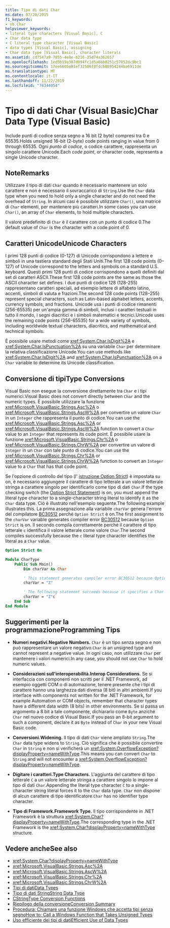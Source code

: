 ```yaml
---
title: Tipo di dati Char
ms.date: 07/20/2015
f1_keywords:
- vb.Char
helpviewer_keywords:
- literal type characters [Visual Basic], C
- Char data type
- C literal type character [Visual Basic]
- data types [Visual Basic], assigning
- Char data type [Visual Basic], character literals
ms.assetid: cd7547a9-7855-4e8e-b216-35d74a362657
ms.openlocfilehash: 1ed5b19a307d094fc1d5a6bb0251c57052dc9bc1
ms.sourcegitcommit: 17ee6605e01ef32506f8fdc686954244ba6911de
ms.translationtype: MT
ms.contentlocale: it-IT
ms.lasthandoff: 11/22/2019
ms.locfileid: "74344054"
---
```

# <a name="char-data-type-visual-basic"></a><span data-ttu-id="03b02-102">Tipo di dati Char (Visual Basic)</span><span class="sxs-lookup"><span data-stu-id="03b02-102">Char Data Type (Visual Basic)</span></span>

<span data-ttu-id="03b02-103">Include punti di codice senza segno a 16 bit (2 byte) compresi tra 0 e 65535.</span><span class="sxs-lookup"><span data-stu-id="03b02-103">Holds unsigned 16-bit (2-byte) code points ranging in value from 0 through 65535.</span></span> <span data-ttu-id="03b02-104">Ogni *punto di codice*, o codice carattere, rappresenta un singolo carattere Unicode.</span><span class="sxs-lookup"><span data-stu-id="03b02-104">Each *code point*, or character code, represents a single Unicode character.</span></span>

## <a name="remarks"></a><span data-ttu-id="03b02-105">Note</span><span class="sxs-lookup"><span data-stu-id="03b02-105">Remarks</span></span>

<span data-ttu-id="03b02-106">Utilizzare il tipo di dati `Char` quando è necessario mantenere un solo carattere e non è necessario il sovraccarico di `String`.</span><span class="sxs-lookup"><span data-stu-id="03b02-106">Use the `Char` data type when you need to hold only a single character and do not need the overhead of `String`.</span></span> <span data-ttu-id="03b02-107">In alcuni casi è possibile utilizzare `Char()`, una matrice di `Char` elementi, per mantenere più caratteri.</span><span class="sxs-lookup"><span data-stu-id="03b02-107">In some cases you can use `Char()`, an array of `Char` elements, to hold multiple characters.</span></span>

<span data-ttu-id="03b02-108">Il valore predefinito di `Char` è il carattere con un punto di codice 0.</span><span class="sxs-lookup"><span data-stu-id="03b02-108">The default value of `Char` is the character with a code point of 0.</span></span>

## <a name="unicode-characters"></a><span data-ttu-id="03b02-109">Caratteri Unicode</span><span class="sxs-lookup"><span data-stu-id="03b02-109">Unicode Characters</span></span>

<span data-ttu-id="03b02-110">I primi 128 punti di codice (0-127) di Unicode corrispondono a lettere e simboli in una tastiera standard degli Stati Uniti.</span><span class="sxs-lookup"><span data-stu-id="03b02-110">The first 128 code points (0–127) of Unicode correspond to the letters and symbols on a standard U.S. keyboard.</span></span> <span data-ttu-id="03b02-111">Questi primi 128 punti di codice corrispondono a quelli definiti dal set di caratteri ASCII.</span><span class="sxs-lookup"><span data-stu-id="03b02-111">These first 128 code points are the same as those the ASCII character set defines.</span></span> <span data-ttu-id="03b02-112">I due punti di codice 128 (128-255) rappresentano caratteri speciali, ad esempio lettere di alfabeto latino, accenti, simboli di valuta e frazioni.</span><span class="sxs-lookup"><span data-stu-id="03b02-112">The second 128 code points (128–255) represent special characters, such as Latin-based alphabet letters, accents, currency symbols, and fractions.</span></span> <span data-ttu-id="03b02-113">Unicode usa i punti di codice rimanenti (256-65535) per un'ampia gamma di simboli, inclusi i caratteri testuali in tutto il mondo, i segni diacritici e i simboli matematici e tecnici.</span><span class="sxs-lookup"><span data-stu-id="03b02-113">Unicode uses the remaining code points (256-65535) for a wide variety of symbols, including worldwide textual characters, diacritics, and mathematical and technical symbols.</span></span>

<span data-ttu-id="03b02-114">È possibile usare metodi come <xref:System.Char.IsDigit%2A> e <xref:System.Char.IsPunctuation%2A> su una variabile `Char` per determinare la relativa classificazione Unicode.</span><span class="sxs-lookup"><span data-stu-id="03b02-114">You can use methods like <xref:System.Char.IsDigit%2A> and <xref:System.Char.IsPunctuation%2A> on a `Char` variable to determine its Unicode classification.</span></span>

## <a name="type-conversions"></a><span data-ttu-id="03b02-115">Conversione di tipi</span><span class="sxs-lookup"><span data-stu-id="03b02-115">Type Conversions</span></span>

<span data-ttu-id="03b02-116">Visual Basic non esegue la conversione direttamente tra `Char` e i tipi numerici.</span><span class="sxs-lookup"><span data-stu-id="03b02-116">Visual Basic does not convert directly between `Char` and the numeric types.</span></span> <span data-ttu-id="03b02-117">È possibile utilizzare la funzione <xref:Microsoft.VisualBasic.Strings.Asc%2A> o <xref:Microsoft.VisualBasic.Strings.AscW%2A> per convertire un valore `Char` in un `Integer` che rappresenta il punto di codice.</span><span class="sxs-lookup"><span data-stu-id="03b02-117">You can use the <xref:Microsoft.VisualBasic.Strings.Asc%2A> or <xref:Microsoft.VisualBasic.Strings.AscW%2A> function to convert a `Char` value to an `Integer` that represents its code point.</span></span> <span data-ttu-id="03b02-118">È possibile usare la funzione <xref:Microsoft.VisualBasic.Strings.Chr%2A> o <xref:Microsoft.VisualBasic.Strings.ChrW%2A> per convertire un valore di `Integer` in un `Char` con tale punto di codice.</span><span class="sxs-lookup"><span data-stu-id="03b02-118">You can use the <xref:Microsoft.VisualBasic.Strings.Chr%2A> or <xref:Microsoft.VisualBasic.Strings.ChrW%2A> function to convert an `Integer` value to a `Char` that has that code point.</span></span>

<span data-ttu-id="03b02-119">Se l'opzione di controllo del tipo (l' [istruzione Option Strict](../../../visual-basic/language-reference/statements/option-strict-statement.md)) è impostata su on, è necessario aggiungere il carattere di tipo letterale a un valore letterale stringa a carattere singolo per identificarlo come tipo di dati `Char`.</span><span class="sxs-lookup"><span data-stu-id="03b02-119">If the type checking switch (the [Option Strict Statement](../../../visual-basic/language-reference/statements/option-strict-statement.md)) is on, you must append the literal type character to a single-character string literal to identify it as the `Char` data type.</span></span> <span data-ttu-id="03b02-120">Ciò è illustrato nell'esempio seguente.</span><span class="sxs-lookup"><span data-stu-id="03b02-120">The following example illustrates this.</span></span> <span data-ttu-id="03b02-121">La prima assegnazione alla variabile `charVar` genera l'errore del compilatore [BC30512](../../misc/bc30512.md) perché `Option Strict` è on.</span><span class="sxs-lookup"><span data-stu-id="03b02-121">The first assignment to the `charVar` variable generates compiler error [BC30512](../../misc/bc30512.md) because `Option Strict` is on.</span></span> <span data-ttu-id="03b02-122">Il secondo compila correttamente perché il carattere di tipo letterale `c` identifica il valore letterale come valore `Char`.</span><span class="sxs-lookup"><span data-stu-id="03b02-122">The second compiles successfully because the `c` literal type character identifies the literal as a `Char` value.</span></span>

```vb
Option Strict On

Module CharType
    Public Sub Main()
        Dim charVar As Char

        ' This statement generates compiler error BC30512 because Option Strict is On.  
        charVar = "Z"  

        ' The following statement succeeds because it specifies a Char literal.  
        charVar = "Z"c
    End Sub
End Module
```

## <a name="programming-tips"></a><span data-ttu-id="03b02-123">Suggerimenti per la programmazione</span><span class="sxs-lookup"><span data-stu-id="03b02-123">Programming Tips</span></span>

- <span data-ttu-id="03b02-124">**Numeri negativi.**</span><span class="sxs-lookup"><span data-stu-id="03b02-124">**Negative Numbers.**</span></span> <span data-ttu-id="03b02-125">`Char` è un tipo senza segno e non può rappresentare un valore negativo.</span><span class="sxs-lookup"><span data-stu-id="03b02-125">`Char` is an unsigned type and cannot represent a negative value.</span></span> <span data-ttu-id="03b02-126">In ogni caso, non utilizzare `Char` per mantenere i valori numerici.</span><span class="sxs-lookup"><span data-stu-id="03b02-126">In any case, you should not use `Char` to hold numeric values.</span></span>

- <span data-ttu-id="03b02-127">**Considerazioni sull'interoperabilità.**</span><span class="sxs-lookup"><span data-stu-id="03b02-127">**Interop Considerations.**</span></span> <span data-ttu-id="03b02-128">Se si interfaccia con componenti non scritti per il .NET Framework, ad esempio oggetti COM o di automazione, tenere presente che i tipi di carattere hanno una larghezza dati diversa (8 bit) in altri ambienti.</span><span class="sxs-lookup"><span data-stu-id="03b02-128">If you interface with components not written for the .NET Framework, for example Automation or COM objects, remember that character types have a different data width (8 bits) in other environments.</span></span> <span data-ttu-id="03b02-129">Se si passa un argomento a 8 bit a tale componente, dichiararlo come `Byte` anziché `Char` nel nuovo codice di Visual Basic.</span><span class="sxs-lookup"><span data-stu-id="03b02-129">If you pass an 8-bit argument to such a component, declare it as `Byte` instead of `Char` in your new Visual Basic code.</span></span>

- <span data-ttu-id="03b02-130">**Conversioni.**</span><span class="sxs-lookup"><span data-stu-id="03b02-130">**Widening.**</span></span> <span data-ttu-id="03b02-131">Il tipo di dati `Char` viene ampliato `String`.</span><span class="sxs-lookup"><span data-stu-id="03b02-131">The `Char` data type widens to `String`.</span></span> <span data-ttu-id="03b02-132">Ciò significa che è possibile convertire `Char` in `String` e non si verificherà un <xref:System.OverflowException?displayProperty=nameWithType>.</span><span class="sxs-lookup"><span data-stu-id="03b02-132">This means you can convert `Char` to `String` and will not encounter a <xref:System.OverflowException?displayProperty=nameWithType>.</span></span>

- <span data-ttu-id="03b02-133">**Digitare i caratteri.**</span><span class="sxs-lookup"><span data-stu-id="03b02-133">**Type Characters.**</span></span> <span data-ttu-id="03b02-134">L'aggiunta del carattere di tipo letterale `C` a un valore letterale stringa a carattere singolo lo impone al tipo di dati `Char`.</span><span class="sxs-lookup"><span data-stu-id="03b02-134">Appending the literal type character `C` to a single-character string literal forces it to the `Char` data type.</span></span> <span data-ttu-id="03b02-135">`Char` non dispone di alcun carattere di tipo identificatore.</span><span class="sxs-lookup"><span data-stu-id="03b02-135">`Char` has no identifier type character.</span></span>

- <span data-ttu-id="03b02-136">**Tipo di Framework.**</span><span class="sxs-lookup"><span data-stu-id="03b02-136">**Framework Type.**</span></span> <span data-ttu-id="03b02-137">Il tipo corrispondente in .NET Framework è la struttura <xref:System.Char?displayProperty=nameWithType>.</span><span class="sxs-lookup"><span data-stu-id="03b02-137">The corresponding type in the .NET Framework is the <xref:System.Char?displayProperty=nameWithType> structure.</span></span>

## <a name="see-also"></a><span data-ttu-id="03b02-138">Vedere anche</span><span class="sxs-lookup"><span data-stu-id="03b02-138">See also</span></span>

- <xref:System.Char?displayProperty=nameWithType>
- <xref:Microsoft.VisualBasic.Strings.Asc%2A>
- <xref:Microsoft.VisualBasic.Strings.AscW%2A>
- <xref:Microsoft.VisualBasic.Strings.Chr%2A>
- <xref:Microsoft.VisualBasic.Strings.ChrW%2A>
- [<span data-ttu-id="03b02-139">Tipi di dati</span><span class="sxs-lookup"><span data-stu-id="03b02-139">Data Types</span></span>](../../../visual-basic/language-reference/data-types/index.md)
- [<span data-ttu-id="03b02-140">Tipo di dati String</span><span class="sxs-lookup"><span data-stu-id="03b02-140">String Data Type</span></span>](../../../visual-basic/language-reference/data-types/string-data-type.md)
- [<span data-ttu-id="03b02-141">CString</span><span class="sxs-lookup"><span data-stu-id="03b02-141">Type Conversion Functions</span></span>](../../../visual-basic/language-reference/functions/type-conversion-functions.md)
- [<span data-ttu-id="03b02-142">Riepilogo della conversione</span><span class="sxs-lookup"><span data-stu-id="03b02-142">Conversion Summary</span></span>](../../../visual-basic/language-reference/keywords/conversion-summary.md)
- [<span data-ttu-id="03b02-143">Procedura: Chiamare una funzione Windows che accetta tipi senza segno</span><span class="sxs-lookup"><span data-stu-id="03b02-143">How to: Call a Windows Function that Takes Unsigned Types</span></span>](../../../visual-basic/programming-guide/com-interop/how-to-call-a-windows-function-that-takes-unsigned-types.md)
- [<span data-ttu-id="03b02-144">Uso efficiente dei tipi di dati</span><span class="sxs-lookup"><span data-stu-id="03b02-144">Efficient Use of Data Types</span></span>](../../../visual-basic/programming-guide/language-features/data-types/efficient-use-of-data-types.md)
